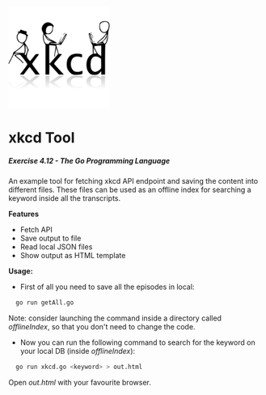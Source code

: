 <img src="https://github.com/mng-g/xkcd/blob/main/xkcd-logo.png?raw=true" width="200" height="200">

# xkcd Tool
##### Exercise 4.12 - The Go Programming Language

An example tool for fetching xkcd API endpoint and saving the content into different files.
These files can be used as an offline index for searching a keyword inside all the transcripts.

**Features**
* Fetch API
* Save output to file
* Read local JSON files
* Show output as HTML template

**Usage:**
* First of all you need to save all the episodes in local:
```bash
  go run getAll.go
```
Note: consider launching the command inside a directory called *offlineIndex*, so that you don't need to change the code.

* Now you can run the following command to search for the keyword on your local DB (inside *offlineIndex*):
```bash
  go run xkcd.go <keyword> > out.html
```
Open *out.html* with your favourite browser. 
